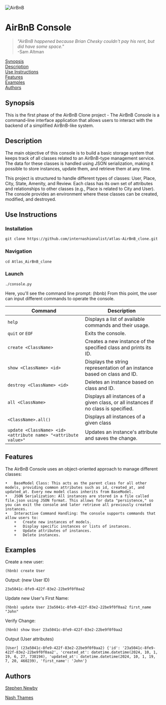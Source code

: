 ![AirBnB](https://github.com/internashionalist/atlas-AirBnB_clone/blob/main/AIRBNB%20CLONE.png)

# AirBnB Console


>*"AirBnB happened because Brian Chesky couldn't pay his rent, but did have some space."*<br>
\-Sam Altman

[Synopsis](#synopsis)<br>
[Description](#description)<br>
[Use Instructions](#use-instructions)<br>
[Features](#features)<br>
[Examples](#examples)<br>
[Authors](#authors)

## Synopsis

This is the first phase of the AirBnB Clone project - The AirBnB Console is a command-line interface application that allows users to interact with the backend of a simplified AirBnB-like system.

## Description

The main objective of this console is to build a basic storage system that keeps track of all classes related to an AirBnB-type management service. The data for these classes is handled using JSON serialization, making it possible to store instances, update them, and retrieve them at any time.

This project is structured to handle different types of classes: User, Place, City, State, Amenity, and Review. Each class has its own set of attributes and relationships to other classes (e.g., Place is related to City and User). The console provides an environment where these classes can be created, modified, and destroyed.

## Use Instructions

### Installation
```
git clone https://github.com/internashionalist/atlas-AirBnB_clone.git
```

### Navigation
```
cd Atlas_AirBnB_clone
```

### Launch
```
./console.py
```
Here, you'll see the command line prompt: (hbnb)
From this point, the user can input different commands to operate the console.

| Command                                                    | Description                                                        |
|-----------------------------------------------------------|--------------------------------------------------------------------|
| `help`                                                    | Displays a list of available commands and their usage.             |
| `quit` or `EOF`                                           | Exits the console.                                                 |
| `create <ClassName>`                                      | Creates a new instance of the specified class and prints its ID.   |
| `show <ClassName> <id>`                                   | Displays the string representation of an instance based on class and ID. |
| `destroy <ClassName> <id>`                                | Deletes an instance based on class and ID.                         |
| `all <ClassName>`                                         | Displays all instances of a given class, or all instances if no class is specified. |
| `<ClassName>.all()`										| Displays all instances of a given class							|
| `update <ClassName> <id> <attribute name> "<attribute value>"` | Updates an instance's attribute and saves the change.             |


## Features

The AirBnB Console uses an object-oriented approach to manage different classes:

	•	BaseModel Class: This acts as the parent class for all other models, providing common attributes such as id, created_at, and updated_at. Every new model class inherits from BaseModel.
	•	JSON Serialization: All instances are stored in a file called file.json using JSON format. This allows for data "persistence," so you can exit the console and later retrieve all previously created instances.
	•	Interactive Command Handling: The console supports commands that allow users to:
	    +   Create new instances of models.
	    +   Display specific instances or lists of instances.
	    +   Update attributes of instances.
	    +   Delete instances.

## Examples

Create a new user:
```
(hbnb) create User
```

Output: (new User ID)
```
23a5041c-8fe9-422f-83e2-22be9f0f0aa2
```

Update new User's First Name:
```
(hbnb) update User 23a5041c-8fe9-422f-83e2-22be9f0f0aa2 first_name "John"
```

Verify Change:
```
(hbnb) show User 23a5041c-8fe9-422f-83e2-22be9f0f0aa2
```

Output (User attributes)
```
[User] (23a5041c-8fe9-422f-83e2-22be9f0f0aa2) {'id': '23a5041c-8fe9-422f-83e2-22be9f0f0aa2', 'created_at': datetime.datetime(2024, 10, 1, 19, 6, 27, 738194), 'updated_at': datetime.datetime(2024, 10, 1, 19, 7, 20, 460239), 'first_name': 'John'}
```

## Authors

[Stephen Newby](https://github.com/TheSnewby)

[Nash Thames](https://github.com/internashionalist/internashionalist/blob/main/README.md)

